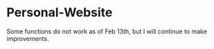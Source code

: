 # Personal-Website
Some functions do not work as of Feb 13th, but I will continue to make improvements.
